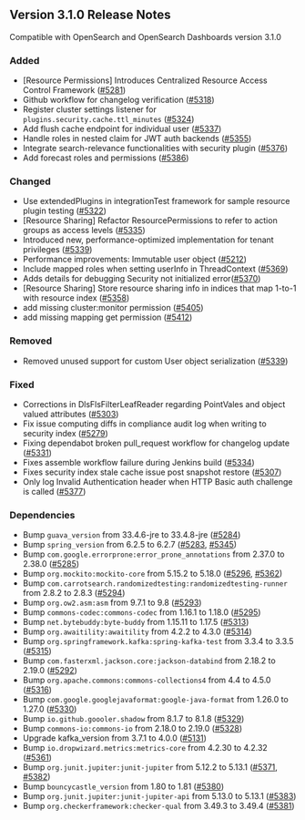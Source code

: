## Version 3.1.0 Release Notes

Compatible with OpenSearch and OpenSearch Dashboards version 3.1.0

### Added
* [Resource Permissions] Introduces Centralized Resource Access Control Framework ([#5281](https://github.com/opensearch-project/security/pull/5281))
* Github workflow for changelog verification ([#5318](https://github.com/opensearch-project/security/pull/5318))
* Register cluster settings listener for `plugins.security.cache.ttl_minutes` ([#5324](https://github.com/opensearch-project/security/pull/5324))
* Add flush cache endpoint for individual user ([#5337](https://github.com/opensearch-project/security/pull/5337))
* Handle roles in nested claim for JWT auth backends ([#5355](https://github.com/opensearch-project/security/pull/5355))
* Integrate search-relevance functionalities with security plugin ([#5376](https://github.com/opensearch-project/security/pull/5376))
* Add forecast roles and permissions ([#5386](https://github.com/opensearch-project/security/pull/5386))

### Changed
* Use extendedPlugins in integrationTest framework for sample resource plugin testing ([#5322](https://github.com/opensearch-project/security/pull/5322))
* [Resource Sharing] Refactor ResourcePermissions to refer to action groups as access levels ([#5335](https://github.com/opensearch-project/security/pull/5335))
* Introduced new, performance-optimized implementation for tenant privileges ([#5339](https://github.com/opensearch-project/security/pull/5339))
* Performance improvements: Immutable user object ([#5212](https://github.com/opensearch-project/security/pull/5212))
* Include mapped roles when setting userInfo in ThreadContext ([#5369](https://github.com/opensearch-project/security/pull/5369))
* Adds details for debugging Security not initialized error([#5370](https://github.com/opensearch-project/security/pull/5370))
* [Resource Sharing] Store resource sharing info in indices that map 1-to-1 with resource index ([#5358](https://github.com/opensearch-project/security/pull/5358))
* add missing cluster:monitor permission ([#5405](https://github.com/opensearch-project/security/pull/5405))
* add missing mapping get permission ([#5412](https://github.com/opensearch-project/security/pull/5412))

### Removed
* Removed unused support for custom User object serialization ([#5339](https://github.com/opensearch-project/security/pull/5339))

### Fixed
* Corrections in DlsFlsFilterLeafReader regarding PointVales and object valued attributes ([#5303](https://github.com/opensearch-project/security/pull/5303))
* Fix issue computing diffs in compliance audit log when writing to security index ([#5279](https://github.com/opensearch-project/security/pull/5279))
* Fixing dependabot broken pull_request workflow for changelog update ([#5331](https://github.com/opensearch-project/security/pull/5331))
* Fixes assemble workflow failure during Jenkins build ([#5334](https://github.com/opensearch-project/security/pull/5334))
* Fixes security index stale cache issue post snapshot restore ([#5307](https://github.com/opensearch-project/security/pull/5307))
* Only log Invalid Authentication header when HTTP Basic auth challenge is called ([#5377](https://github.com/opensearch-project/security/pull/5377))

### Dependencies
* Bump `guava_version` from 33.4.6-jre to 33.4.8-jre ([#5284](https://github.com/opensearch-project/security/pull/5284))
* Bump `spring_version` from 6.2.5 to 6.2.7 ([#5283](https://github.com/opensearch-project/security/pull/5283), [#5345](https://github.com/opensearch-project/security/pull/5345))
* Bump `com.google.errorprone:error_prone_annotations` from 2.37.0 to 2.38.0 ([#5285](https://github.com/opensearch-project/security/pull/5285))
* Bump `org.mockito:mockito-core` from 5.15.2 to 5.18.0 ([#5296](https://github.com/opensearch-project/security/pull/5296), [#5362](https://github.com/opensearch-project/security/pull/5362))
* Bump `com.carrotsearch.randomizedtesting:randomizedtesting-runner` from 2.8.2 to 2.8.3 ([#5294](https://github.com/opensearch-project/security/pull/5294))
* Bump `org.ow2.asm:asm` from 9.7.1 to 9.8 ([#5293](https://github.com/opensearch-project/security/pull/5293))
* Bump `commons-codec:commons-codec` from 1.16.1 to 1.18.0 ([#5295](https://github.com/opensearch-project/security/pull/5295))
* Bump `net.bytebuddy:byte-buddy` from 1.15.11 to 1.17.5 ([#5313](https://github.com/opensearch-project/security/pull/5313))
* Bump `org.awaitility:awaitility` from 4.2.2 to 4.3.0 ([#5314](https://github.com/opensearch-project/security/pull/5314))
* Bump `org.springframework.kafka:spring-kafka-test` from 3.3.4 to 3.3.5 ([#5315](https://github.com/opensearch-project/security/pull/5315))
* Bump `com.fasterxml.jackson.core:jackson-databind` from 2.18.2 to 2.19.0 ([#5292](https://github.com/opensearch-project/security/pull/5292))
* Bump `org.apache.commons:commons-collections4` from 4.4 to 4.5.0 ([#5316](https://github.com/opensearch-project/security/pull/5316))
* Bump `com.google.googlejavaformat:google-java-format` from 1.26.0 to 1.27.0 ([#5330](https://github.com/opensearch-project/security/pull/5330))
* Bump `io.github.goooler.shadow` from 8.1.7 to 8.1.8 ([#5329](https://github.com/opensearch-project/security/pull/5329))
* Bump `commons-io:commons-io` from 2.18.0 to 2.19.0 ([#5328](https://github.com/opensearch-project/security/pull/5328))
* Upgrade kafka_version from 3.7.1 to 4.0.0 ([#5131](https://github.com/opensearch-project/security/pull/5131))
* Bump `io.dropwizard.metrics:metrics-core` from 4.2.30 to 4.2.32 ([#5361](https://github.com/opensearch-project/security/pull/5361))
* Bump `org.junit.jupiter:junit-jupiter` from 5.12.2 to 5.13.1 ([#5371](https://github.com/opensearch-project/security/pull/5371), [#5382](https://github.com/opensearch-project/security/pull/5382))
* Bump `bouncycastle_version` from 1.80 to 1.81 ([#5380](https://github.com/opensearch-project/security/pull/5380))
* Bump `org.junit.jupiter:junit-jupiter-api` from 5.13.0 to 5.13.1 ([#5383](https://github.com/opensearch-project/security/pull/5383))
* Bump `org.checkerframework:checker-qual` from 3.49.3 to 3.49.4 ([#5381](https://github.com/opensearch-project/security/pull/5381))
